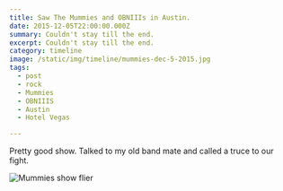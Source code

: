 ```yaml
---
title: Saw The Mummies and OBNIIIs in Austin.
date: 2015-12-05T22:00:00.000Z
summary: Couldn't stay till the end.
excerpt: Couldn't stay till the end.
category: timeline
image: /static/img/timeline/mummies-dec-5-2015.jpg
tags:
  - post 
  - rock
  - Mummies
  - OBNIIIS
  - Austin
  - Hotel Vegas

---
```


Pretty good show. Talked to my old band mate and called a truce to our fight.

![Mummies show flier](/static/img/timeline/mummies-dec-5-2015.jpg "Mummies show flier")